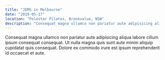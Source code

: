 ```yaml
---
title: "JEMS in Melbourne"
date: "2019-05-17"
location: "Polestar Pilates, Brookvalue, NSW"
description: "Consequat magna ullamco non pariatur aute adipisicing aliqua labore cillum ipsum consequat consequat. Ut nulla magna quis sunt aute minim aliquip cupidatat quis consequat. Dolore ex commodo irure est ipsum reprehenderit id occaecat et aute."
---
```


Consequat magna ullamco non pariatur aute adipisicing aliqua labore cillum ipsum consequat consequat. Ut nulla magna quis sunt aute minim aliquip cupidatat quis consequat. Dolore ex commodo irure est ipsum reprehenderit id occaecat et aute.